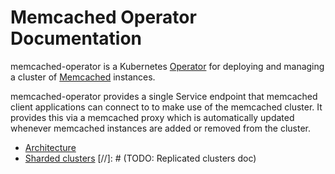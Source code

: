 # Memcached Operator Documentation

memcached-operator is a Kubernetes [Operator](https://coreos.com/blog/introducing-operators.html) for deploying and managing a cluster of [Memcached](https://memcached.org/) instances.

memcached-operator provides a single Service endpoint that memcached client
applications can connect to to make use of the memcached cluster. It provides
this via a memcached proxy which is automatically updated whenever memcached
instances are added or removed from the cluster.

- [Architecture](design.md)
- [Sharded clusters](sharded-clusters.md)
[//]: # (TODO: Replicated clusters doc)
